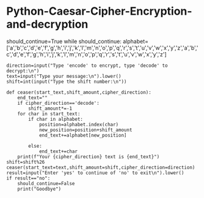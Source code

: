 # Python-Caesar-Cipher-Encryption-and-decryption

should_continue=True
while should_continue:
    alphabet=['a','b','c','d','e','f','g','h','i','j','k','l','m','n','o','p','q','r','s','t','u','v','w','x','y','z','a','b','c','d','e','f','g','h','i','j','k','l','m','n','o','p','q','r','s','t','u','v','w','x','y','z']

    direction=input("Type 'encode' to encrypt, type 'decode' to decrypt:\n")
    text=input("Type your message:\n").lower()
    shift=int(input("Type the shift number:\n"))

    def ceaser(start_text,shift_amount,cipher_direction):
        end_text=""
        if cipher_direction=='decode':
            shift_amount*=-1
        for char in start_text:
            if char in alphabet:
                position=alphabet.index(char)     
                new_position=position+shift_amount
                end_text+=alphabet[new_position]
                    
            else:
                end_text+=char
        print(f"Your {cipher_direction} text is {end_text}")
    shift=shift%26
    ceaser(start_text=text,shift_amount=shift,cipher_direction=direction)
    result=input("Enter 'yes' to continue of 'no' to exit\n").lower()
    if result=="no":
        should_continue=False
        print("Goodbye")
